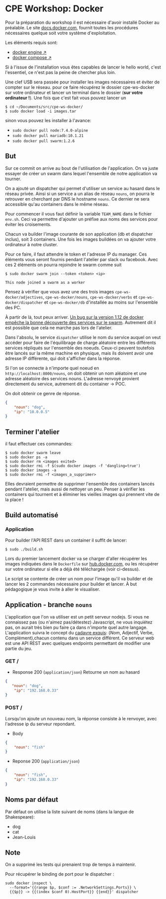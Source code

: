 # CPE Workshop: Docker

Pour la préparation du workshop il est nécessaire d'avoir installé Docker au préalable.
Le site [docs.docker.com](https://docs.docker.com), fournit toutes les procédures nécessaires
quelque soit votre système d'exploitation.

Les éléments requis sont:
* [docker engine :arrow_upper_right:](https://docs.docker.com/engine/installation/) 
* [docker compose :arrow_upper_right:](https://docs.docker.com/compose/install/)

Si à l'issue de l'installation vous êtes capables de lancer le hello world, c'est l'essentiel, ce 
n'est pas la peine de chercher plus loin.

Une clef USB sera passée pour installer les images nécessaires et éviter de compter sur le réseau.
pour ce faire récupérez le dossier cpe-ws-docker sur votre ordinateur et lancer un terminal dans
le dossier (**sur votre ordinateur !**). Une fois que c'est fait vous pouvez lancer un

```shell
$ cd ~/Documents/src/cpe-ws-docker/
$ sudo docker load -i images.tar
``` 

sinon vous pouvez les installer à l'avance:

+ `sudo docker pull node:7.4.0-alpine`
+ `sudo docker pull mariadb:10.1.21`
+ `sudo docker pull swarm:1.2.6`

## But

Sur ce commit on arrive au bout de l'utilisation de l'application. On va juste essayer 
de créer un swarm dans lequel l'ensemble de notre application va tourner. 

On a ajouté un dispatcher qui permet d'utiliser un service au hasard dans le réseau privée.
Ainsi si un service a un alias de réseau `nouns`, on pourra le retrouver en cherchant par DNS le 
hostname `nouns`. Ce dernier ne sera accessible qu'au containers dans le même réseau.

Pour commencer il vous faut définir la variable `TEAM_NAME` dans le fichier `env.sh`. Ceci va
permettre d'ajouter un préfixe aux noms des services pour éviter les croisements. 

Chacun va builder l'image courante de son application (db et dispatcher inclus), soit 3 containers.
Une fois les images buildées on va ajouter votre ordinateur à notre cluster.

Pour ce faire, il faut attendre le token et l'adresse IP du manager. Ces éléments vous seront fournis
pendant l'atelier par slack ou facebook. Avec ces 2 éléments on pourra rejoindre le swarm comme suit

```shell
$ sudo docker swarm join --token <token> <ip>

This node joined a swarm as a worker
```
Pensez à vérifier que vous avez une des trois images `cpe-ws-docker/adjectives`, `cpe-ws-docker/nouns`,
`cpe-ws-docker/verbs` et `cpe-ws-docker/dispatcher` et `cpe-ws-docker/db` d'installée au moins sur
l'ensemble des PC.

À partir de là, tout peux arriver. [Un bug sur la version 1.12 de docker empêche la bonne découverte
des services sur le swarm](https://github.com/docker/docker/issues/24789).
Autrement dit il est possible que cela ne marche pas lors de l'atelier. 

Dans l'absolu, le service `dispatcher` utilise le nom du service auquel on veut accéder pour faire de
l'équilibrage de charge aléatoire entre les différents services répliqués sur l'ensemble des noeuds.
Ceux-ci peuvent toutefois être lancés sur la même machine en physique, mais ils doivent avoir une
adresse IP différente, qui doit s'afficher dans la réponse.

Si l'on se connecte à n'importe quel noeud en `http://localhost:8000/nouns`, on doit obtenir un nom
aléatoire et une adresse aléatoire des services nouns. L'adresse renvoyé provient directement du
service, autrement dit du container -> POC. 

On doit obtenir ce genre de réponse.

```json
{
    "noun": "dog",
    "ip": "10.0.0.5"
}
```

## Terminer l'atelier

il faut effectuer ces commandes:

```shell
$ sudo docker swarm leave
$ sudo docker ps -a 
$ sudo docker rm <images exited>
$ sudo docker rmi -f $(sudo docker images -f 'dangling=true')
$ sudo docker images -a
$ sudo docker rmi -f <images_a_supprimer>
```

Elles devraient permettre de supprimer l'ensemble des containers lancés pendant l'atelier,
mais aussi de nettoyer un peu. Penser à vérifier les containers qui tournent et à éliminer les
vieilles images qui prennent vite de la place !
 
## Build automatisé

### Application

Pour builder l'API REST dans un container il suffit de lancer:

```shell
$ sudo ./build.sh
```

Lors du premier lancement docker va se charger d'aller récupérer les images indiquées dans le
`Dockerfile` sur [hub.docker.com](https://hub.docker.com/), ou les récupérer sur votre ordinateur si
elle a déjà été téléchargée (voir ci-dessus).

Le script se contente de créer un nom pour l'image qu'il va builder et de lancer les 2 commandes
nécessaire pour builder et lancer.
À but pédagogique je vous invite à aller le visualiser.

## Application - branche `nouns`

L'application que l'on va utiliser est un petit serveur nodejs. Si vous ne connaissez pas
(ou n'aimez pas/détestez) Javascript, ne vous inquiétez pas, on aurait très bien pu faire ça dans
n'importe quel autre langage.
L'application suivra le concept du [cadavre exquis][cadavre-exquis-wiki]: (*Nom*, Adjectif, Verbe,
Complément),chacun contenu dans un service différent.
Ce serveur web est une API REST avec quelques endpoints permettant de modifier une partie du jeu.


[cadavre-exquis-wiki]: https://www.wikiwand.com/fr/Cadavre_exquis_(jeu)

### GET /

+ Response 200 (`application/json`)
Retourne un nom au hasard

```json
{
   "noun": "dog",
    "ip": "192.168.0.33"
}
```

### POST /

Lorsqu'on ajoute un nouveau nom, la réponse consiste à le renvoyer, avec l'adresse
ip du serveur repondant.

+ Body
```json
{
    "noun": "fish"
}
```

+ Reponse 200 (`application/json`)
```json
{
    "noun": "fish",
    "ip": "192.168.0.33"
}
```

## Noms par défaut

Par défaut on utilise la liste suivant de noms (dans la langue de Shakespeare):

+ dog
+ cat
+ Jean-Louis

## Note

On a supprimé les tests qui prenaient trop de temps à maintenir.

Pour récupérer le binding de port pour le dispatcher :

```shell
sudo docker inspect \
  --format='{{range $p, $conf := .NetworkSettings.Ports}} \
  {{$p}} -> {{(index $conf 0).HostPort}} {{end}}' dispatcher
```
